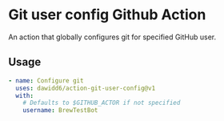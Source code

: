 # Git user config Github Action

An action that globally configures git for specified GitHub user.

## Usage

```yaml
- name: Configure git
  uses: dawidd6/action-git-user-config@v1
  with:
    # Defaults to $GITHUB_ACTOR if not specified
    username: BrewTestBot
```
